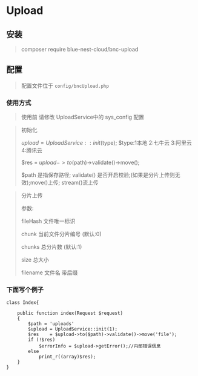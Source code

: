 # Upload 


## 安装

> composer require blue-nest-cloud/bnc-upload

## 配置

> 配置文件位于 `config/bncUpload.php`

### 使用方式

> 使用前 请修改 UploadService中的 sys_config 配置

> 初始化
>
> $upload = UploadService::init($type); $type:1本地 2:七牛云 3:阿里云 4:腾讯云
>
> $res   = $upload->to($path)->validate()->move();
>
> $path 是指保存路径; validate() 是否开启校验;(如果是分片上传则无效);move()上传; stream()流上传


> 分片上传 
> 
> 参数:
> 
> fileHash 文件唯一标识
> 
> chunk 当前文件分片编号 (默认:0)
> 
> chunks 总分片数 (默认:1)
> 
> size 总大小
> 
> filename 文件名 带后缀
> 
### 下面写个例子
```
class Index{

    public function index(Request $request)
    {
        $path = 'uploads'
        $upload = UploadService::init(1);
        $res    = $upload->to($path)->validate()->move('file');
        if (!$res)
            $errorInfo = $upload->getError();//内部错误信息
        else
            print_r((array)$res);
    }
}



